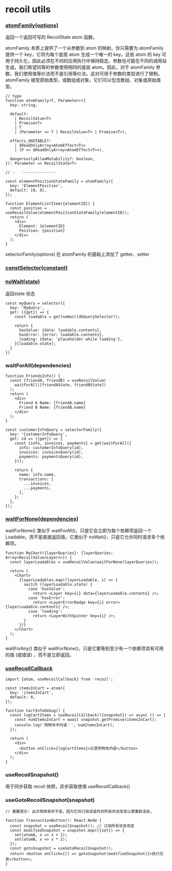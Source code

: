 # recoil utils 

### [atomFamily(options)](https://recoiljs.org/zh-hans/docs/api-reference/utils/atomFamily)

返回一个返回可写的 RecoilState atom 函数。

atomFamily 本质上提供了一个从参数到 atom 的映射。你只需要为 atomFamily 提供一个 key，它将为每个底层 atom 生成一个唯一的 key。这些 atom 的 key 可用于持久化，因此必须在不同的应用执行中保持稳定。参数也可能在不同的调用站生成，我们希望同等的参数使用相同的底层 atom。因此，对于 atomFamily 参数，我们使用值等价法而不是引用等价法。这对可用于参数的类型进行了限制。atomFamily 接受原始类型，或数组或对象，它们可以包含数组、对象或原始类型。

```tsx 
// type
function atomFamily<T, Parameter>({
  key: string,

  default:
    | RecoilValue<T>
    | Promise<T>
    | T
    | (Parameter => T | RecoilValue<T> | Promise<T>),

  effects_UNSTABLE?:
    | $ReadOnlyArray<AtomEffect<T>>
    | (P => $ReadOnlyArray<AtomEffect<T>>),

  dangerouslyAllowMutability?: boolean,
}): Parameter => RecoilState<T>

// -   ---------------

const elementPositionStateFamily = atomFamily({
  key: 'ElementPosition',
  default: [0, 0],
});

function ElementListItem({elementID}) {
  const position = useRecoilValue(elementPositionStateFamily(elementID));
  return (
    <div>
      Element: {elementID}
      Position: {position}
    </div>
  );
}

```
selectorFamily(options) 在 atomFamily 的基础上添加了 getter、setter

### [constSelector(constant)](https://recoiljs.org/zh-hans/docs/api-reference/utils/constSelector)

### [noWait(state)](https://recoiljs.org/zh-hans/docs/api-reference/utils/noWait)

返回state 状态

```tsx 
const myQuery = selector({
  key: 'MyQuery',
  get: ({get}) => {
    const loadable = get(noWait(dbQuerySelector));

    return {
      hasValue: {data: loadable.contents},
      hasError: {error: loadable.contents},
      loading: {data: 'placeholder while loading'},
    }[loadable.state];
  }
})

```

### waitForAll(dependencies)

```tsx 
function FriendsInfo() {
  const [friendA, friendB] = useRecoilValue(
    waitForAll([friendAState, friendBState])
  );
  return (
    <div>
      Friend A Name: {friendA.name}
      Friend B Name: {friendB.name}
    </div>
  );
}

const customerInfoQuery = selectorFamily({
  key: 'CustomerInfoQuery',
  get: id => ({get}) => {
    const {info, invoices, payments} = get(waitForAll({
      info: customerInfoQuery(id),
      invoices: invoicesQuery(id),
      payments: paymentsQuery(id),
    }));

    return {
      name: info.name,
      transactions: [
        ...invoices,
        ...payments,
      ],
    };
  },
});
```

### [waitForNone(dependencies)](https://recoiljs.org/zh-hans/docs/api-reference/utils/waitForNone)

waitForNone() 类似于 waitForAll()，只是它会立即为每个依赖项返回一个 Loadable，而不是直接返回值。它类似于 noWait()，只是它允许同时请求多个依赖项。

```tsx 
function MyChart({layerQueries}: {layerQueries: Array<RecoilValue<Layer>>}) {
  const layerLoadables = useRecoilValue(waitForNone(layerQueries));

  return (
    <Chart>
      {layerLoadables.map((layerLoadable, i) => {
        switch (layerLoadable.state) {
          case 'hasValue':
            return <Layer key={i} data={layerLoadable.contents} />;
          case 'hasError':
            return <LayerErrorBadge key={i} error={layerLoadable.contents} />;
          case 'loading':
            return <LayerWithSpinner key={i} />;
        }
      })}
    </Chart>
  );
}

```

waitForAny() 类似于 waitForNone()，只是它要等到至少有一个依赖项具有可用的值 (或错误) ，而不是立即返回。

### [useRecoilCallback](https://recoiljs.org/zh-hans/docs/api-reference/core/useRecoilCallback)

```tsx 
import {atom, useRecoilCallback} from 'recoil';

const itemsInCart = atom({
  key: 'itemsInCart',
  default: 0,
});

function CartInfoDebug() {
  const logCartItems = useRecoilCallback(({snapshot}) => async () => {
    const numItemsInCart = await snapshot.getPromise(itemsInCart);
    console.log('购物车中内容：', numItemsInCart);
  });

  return (
    <div>
      <button onClick={logCartItems}>记录购物车内容</button>
    </div>
  );
}
```

### useRecoilSnapshot()

用于同步获取 recoil 快照，异步获取使用 useRecoilCallback()

### useGotoRecoilSnapshot(snapshot)

```tsx 
// 重要提示: 此示例效率并不高，因为它将订阅该组件的所有状态改变以便重新渲染。

function TransactionButton(): React.Node {
  const snapshot = useRecoilSnapshot(); // 订阅所有状态改变
  const modifiedSnapshot = snapshot.map(({set}) => {
    set(atomA, x => x + 1);
    set(atomB, x => x * 2);
  });
  const gotoSnapshot = useGotoRecoilSnapshot();
  return <button onClick={() => gotoSnapshot(modifiedSnapshot)}>执行交易</button>;
}
```